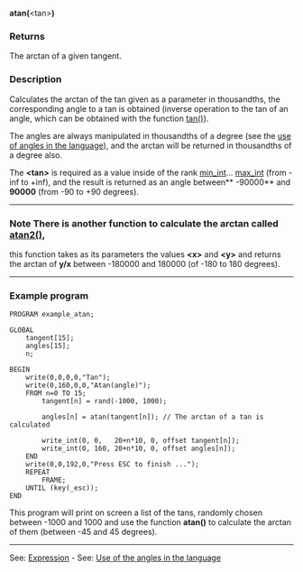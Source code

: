 **atan(**&lt;tan&gt;**)**

### Returns

The arctan of a given tangent.

### Description

Calculates the arctan of the tan given as a parameter in thousandths, the corresponding
angle to a tan is obtained (inverse operation to the tan of an angle, which can be obtained
with the function [tan()](tan().md)).

The angles are always manipulated in thousandths of a degree (see the
[use of angles in the language](use_of_angles_in_the_languagedot.md)), and the arctan will be returned 
in thousandths of a degree also.

The **&lt;tan&gt;** is required as a value inside of the rank [min_int](min_int.md)...
[ max_int](max_int.md) (from -inf to +inf), and the result is returned as an 
angle between** -90000** and **90000** (from -90 to +90 degrees).

---------------------------------------


### Note There is another function to calculate the arctan called [atan2()](atan2().md),
this function takes as its parameters the values **&lt;x&gt;** and **&lt;y&gt;** and returns the arctan
of **y/x** between -180000 and 180000 (of -180 to 180 degrees).

---------------------------------------


### Example program
```
PROGRAM example_atan;

GLOBAL
    tangent[15];
    angles[15];
    n;

BEGIN
    write(0,0,0,0,"Tan");
    write(0,160,0,0,"Atan(angle)");
    FROM n=0 TO 15;
        tangent[n] = rand(-1000, 1000);

        angles[n] = atan(tangent[n]); // The arctan of a tan is calculated

        write_int(0, 0,   20+n*10, 0, offset tangent[n]);
        write_int(0, 160, 20+n*10, 0, offset angles[n]);
    END
    write(0,0,192,0,"Press ESC to finish ...");
    REPEAT
        FRAME;
    UNTIL (key(_esc));
END
```


This program will print on screen a list of the tans, randomly chosen
between -1000 and 1000 and use the function **atan()** to calculate the
arctan of them (between -45 and 45 degrees).

---------------------------------------
See: [Expression](definition_of_an_expression.md) - See: [Use of the angles in the language](use_of_angles_in_the_languagedot.md)

